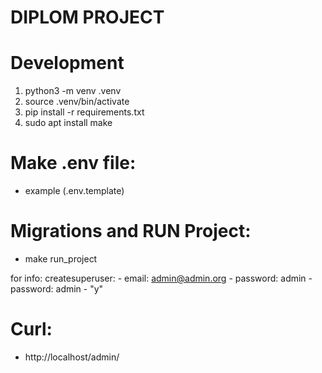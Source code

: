 # DIPLOM PROJECT

# Development
1. python3 -m venv .venv
2. source .venv/bin/activate
3. pip install -r requirements.txt
4. sudo apt install make

# Make .env file:
- example (.env.template)

# Migrations and RUN Project:
- make run_project

for info: createsuperuser: 
			- email:    admin@admin.org
			- password: admin
			- password: admin
			- "y" 


# Curl:
- http://localhost/admin/
